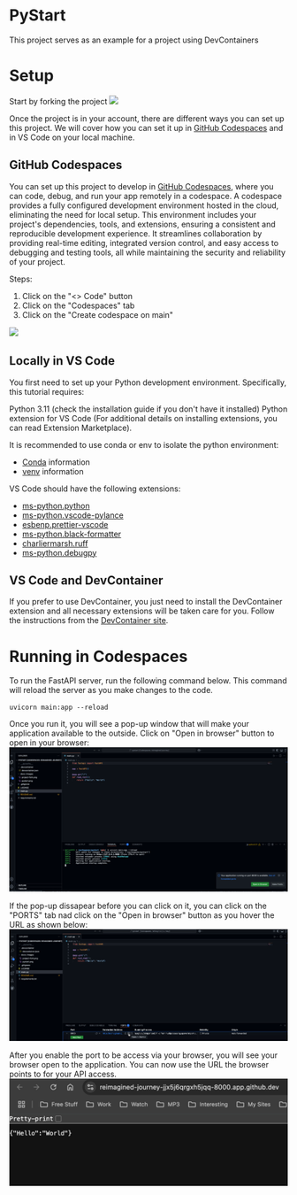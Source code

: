 # PyStart
This project serves as an example for a project using DevContainers

# Setup
Start by forking the project 
![](./docs/images/project-fork.png?raw=true)

Once the project is in your account, there are different ways you can set up this project. We will cover how you can set it up in [GitHub Codespaces](https://github.com/features/codespaces) and in VS Code on your local machine.

## GitHub Codespaces
You can set up this project to develop in [GitHub Codespaces](https://github.com/features/codespaces), where you can code, debug, and run your app remotely in a codespace. A codespace provides a fully configured development environment hosted in the cloud, eliminating the need for local setup. This environment includes your project's dependencies, tools, and extensions, ensuring a consistent and reproducible development experience. It streamlines collaboration by providing real-time editing, integrated version control, and easy access to debugging and testing tools, all while maintaining the security and reliability of your project.

Steps:

1. Click on the "<> Code" button
2. Click on the "Codespaces" tab
3. Click on the "Create codespace on main"

![](./docs/images/pystart.png?raw=true)


## Locally in VS Code
You first need to set up your Python development environment. Specifically, this tutorial requires:

Python 3.11 (check the installation guide if you don't have it installed)
Python extension for VS Code (For additional details on installing extensions, you can read Extension Marketplace).

It is recommended to use conda or env to isolate the python environment:
- [Conda](https://conda.io/projects/conda/en/latest/user-guide/install/index.html) information
- [venv](https://docs.python.org/3/library/venv.html) information

VS Code should have the following extensions:
- [ms-python.python](https://marketplace.visualstudio.com/items?itemName=ms-python.python)
- [ms-python.vscode-pylance](https://marketplace.visualstudio.com/items?itemName=ms-python.vscode-pylance)
- [esbenp.prettier-vscode](https://marketplace.visualstudio.com/items?itemName=esbenp.prettier-vscode)
- [ms-python.black-formatter](https://marketplace.visualstudio.com/items?itemName=ms-python.black-formatter)
- [charliermarsh.ruff](https://marketplace.visualstudio.com/items?itemName=charliermarsh.ruff)
- [ms-python.debugpy](https://marketplace.visualstudio.com/items?itemName=ms-python.debugpy)


## VS Code and DevContainer
If you prefer to use DevContainer, you just need to install the DevContainer extension and all necessary extensions will be taken care for you.
Follow the instructions from the [DevContainer site](https://code.visualstudio.com/docs/devcontainers/tutorial).

# Running in Codespaces
To run the FastAPI server, run the following command below. This command will reload the server as you make changes to the code.
```
uvicorn main:app --reload
```

Once you run it, you will see a pop-up window that will make your application available to the outside. Click on "Open in browser" button to open in your browser:
![](./docs/images/running.png?raw=true)

If the pop-up dissapear before you can click on it, you can click on the "PORTS" tab nad click on the "Open in browser" button as you hover the URL as shown below:
![](./docs/images/running-manually.png?raw=true)

After you enable the port to be access via your browser, you will see your browser open to the application. You can now use the URL the browser points to for your API access.
![](./docs/images/running-browser.png?raw=true)